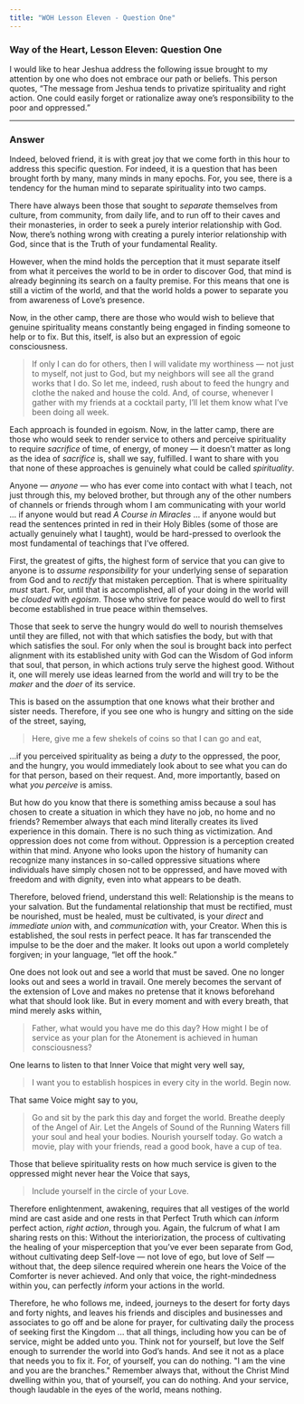 ```yaml
---
title: "WOH Lesson Eleven - Question One"
---
```


### Way of the Heart, Lesson Eleven: Question One

I would like to hear Jeshua address the following issue
brought to my attention by one who does not embrace our path or beliefs.
This person quotes, “The message from Jeshua tends to privatize
spirituality and right action. One could easily forget or rationalize
away one’s responsibility to the poor and oppressed.”

---

### Answer

Indeed, beloved friend, it is with great joy that we come forth
in this hour to address this specific question. For indeed, it is a
question that has been brought forth by many, many minds in many epochs.
For, you see, there is a tendency for the human mind to separate
spirituality into two camps.

There have always been those that sought to *separate* themselves from
culture, from community, from daily life, and to run off to their caves
and their monasteries, in order to seek a purely interior relationship
with God. Now, there’s nothing wrong with creating a purely interior
relationship with God, since that is the Truth of your fundamental
Reality.

However, when the mind holds the perception that it must separate itself
from what it perceives the world to be in order to discover God, that
mind is already beginning its search on a faulty premise. For this means
that one is still a victim of the world, and that the world holds a
power to separate you from awareness of Love’s presence.

Now, in the other camp, there are those who would wish to believe that
genuine spirituality means constantly being engaged in finding someone
to help or to fix. But this, itself, is also but an expression of egoic
consciousness.

> If only I can do for others, then I will validate my worthiness — not
> just to myself, not just to God, but my neighbors will see all the grand
> works that I do. So let me, indeed, rush about to feed the hungry and
> clothe the naked and house the cold. And, of course, whenever I gather
> with my friends at a cocktail party, I’ll let them know what I’ve been
> doing all week.

Each approach is founded in egoism. Now, in the latter camp, there are
those who would seek to render service to others and perceive
spirituality to require *sacrifice* of time, of energy, of money — it
doesn’t matter as long as the idea of *sacrifice* is, shall we say,
fulfilled. I want to share with you that none of these approaches is
genuinely what could be called *spirituality*.

Anyone — *anyone* — who has ever come into contact with what I teach, not just
through this, my beloved brother, but through any of the other numbers of
channels or friends through whom I am communicating with your world ... if
anyone would but read *A Course in Miracles* ... if anyone would but read the
sentences printed in red in their Holy Bibles (some of those are actually
genuinely what I taught), would be hard-pressed to overlook the most
fundamental of teachings that I’ve offered.

First, the greatest of gifts, the highest form of service that you can
give to anyone is to *assume responsibility* for your underlying sense of
separation from God and to *rectify* that mistaken perception. That is
where spirituality *must* start. For, until that is accomplished, all of
your doing in the world will be *clouded* with *egoism*. Those who strive
for peace would do well to first become established in true peace within
themselves.

Those that seek to serve the hungry would do well to nourish
themselves until they are filled, not with that which satisfies the
body, but with that which satisfies the soul. For only when the soul is
brought back into perfect alignment with its established unity with God
can the Wisdom of God inform that soul, that person, in which actions
truly serve the highest good. Without it, one will merely use ideas
learned from the world and will try to be the *maker* and the *doer* of its
service.

This is based on the assumption that one knows what their brother and
sister needs. Therefore, if you see one who is hungry and sitting on the
side of the street, saying,

> Here, give me a few shekels of coins so that I can go and eat,

...if you perceived spirituality as being a *duty* to the oppressed, the
poor, and the hungry, you would immediately look about to see what you
can do for that person, based on their request. And, more importantly,
based on what *you perceive* is amiss.

But how do you know that there is something amiss because a soul has
chosen to create a situation in which they have no job, no home and no
friends? Remember always that each mind literally creates its lived
experience in this domain. There is no such thing as victimization. And
oppression does not come from without. Oppression is a perception
created within that mind. Anyone who looks upon the history of humanity
can recognize many instances in so-called oppressive situations where
individuals have simply chosen not to be oppressed, and have moved with
freedom and with dignity, even into what appears to be death.

Therefore, beloved friend, understand this well: Relationship is the
means to your salvation. But the fundamental relationship that must be
rectified, must be nourished, must be healed, must be cultivated, is
your *direct* and *immediate union* with, and *communication* with, your
Creator. When this is established, the soul rests in perfect peace. It
has far transcended the impulse to be the doer and the maker. It looks
out upon a world completely forgiven; in your language, “let off the
hook.”

One does not look out and see a world that must be saved. One no longer
looks out and sees a world in travail. One merely becomes the servant of
the extension of Love and makes no pretense that it knows beforehand
what that should look like. But in every moment and with every breath,
that mind merely asks within,

> Father, what would you have me do this day? How might I be of service as
> your plan for the Atonement is achieved in human consciousness?

One learns to listen to that Inner Voice that might very well say,

> I want you to establish hospices in every city in the world. Begin now.

That same Voice might say to you,

> Go and sit by the park this day and forget the world. Breathe deeply of
> the Angel of Air. Let the Angels of Sound of the Running Waters fill
> your soul and heal your bodies. Nourish yourself today. Go watch a
> movie, play with your friends, read a good book, have a cup of tea.

Those that believe spirituality rests on how much service is given to
the oppressed might never hear the Voice that says,

> Include yourself in the circle of your Love.

Therefore enlightenment, awakening, requires that all vestiges of the
world mind are cast aside and one rests in that Perfect Truth which can
*in*form perfect action, *right action*, through you. Again, the fulcrum
of what I am sharing rests on this: Without the interiorization, the
process of cultivating the healing of your misperception that you’ve
ever been separate from God, without cultivating deep Self-love — not
love of ego, but love of Self — without that, the deep silence required
wherein one hears the Voice of the Comforter is never achieved. And only
that voice, the right-mindedness within you, can perfectly *in*form your
actions in the world.

Therefore, he who follows me, indeed, journeys to the desert for forty
days and forty nights, and leaves his friends and disciples and
businesses and associates to go off and be alone for prayer, for
cultivating daily the process of seeking first the Kingdom ... that
all things, including how you can be of service, might be added unto
you. Think not for yourself, but love the Self enough to surrender the
world into God’s hands. And see it not as a place that needs you to fix
it. For, of yourself, you can do nothing. "I am the vine and you are the
branches." Remember always that, without the Christ Mind dwelling within
you, that of yourself, you can do nothing. And your service, though
laudable in the eyes of the world, means nothing.

